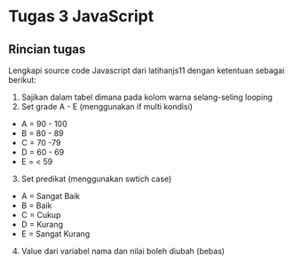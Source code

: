 # Tugas 3 JavaScript

## Rincian tugas 
Lengkapi source code Javascript dari latihanjs11 dengan ketentuan sebagai berikut:

1. Sajikan dalam tabel dimana pada kolom warna selang-seling looping
2. Set grade A - E (menggunakan if multi kondisi)
  - A = 90 - 100
  - B = 80 - 89
  - C = 70 -79
  - D = 60 - 69
  - E = < 59
3. Set predikat (menggunakan swtich case)
  - A = Sangat Baik
  - B = Baik
  - C = Cukup
  - D = Kurang
  - E = Sangat Kurang
4. Value dari variabel nama dan nilai boleh diubah (bebas)
